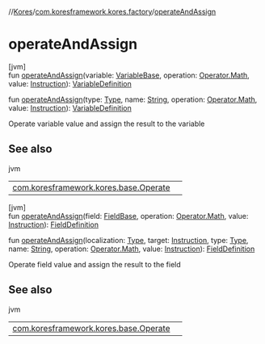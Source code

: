 //[Kores](../../index.md)/[com.koresframework.kores.factory](index.md)/[operateAndAssign](operate-and-assign.md)

# operateAndAssign

[jvm]\
fun [operateAndAssign](operate-and-assign.md)(variable: [VariableBase](../com.koresframework.kores.base/-variable-base/index.md), operation: [Operator.Math](../com.koresframework.kores.operator/-operator/-math/index.md), value: [Instruction](../com.koresframework.kores/-instruction/index.md)): [VariableDefinition](../com.koresframework.kores.base/-variable-definition/index.md)

fun [operateAndAssign](operate-and-assign.md)(type: [Type](https://docs.oracle.com/javase/8/docs/api/java/lang/reflect/Type.html), name: [String](https://kotlinlang.org/api/latest/jvm/stdlib/kotlin/-string/index.html), operation: [Operator.Math](../com.koresframework.kores.operator/-operator/-math/index.md), value: [Instruction](../com.koresframework.kores/-instruction/index.md)): [VariableDefinition](../com.koresframework.kores.base/-variable-definition/index.md)

Operate variable value and assign the result to the variable

## See also

jvm

| | |
|---|---|
| [com.koresframework.kores.base.Operate](../com.koresframework.kores.base/-operate/index.md) |  |

[jvm]\
fun [operateAndAssign](operate-and-assign.md)(field: [FieldBase](../com.koresframework.kores.base/-field-base/index.md), operation: [Operator.Math](../com.koresframework.kores.operator/-operator/-math/index.md), value: [Instruction](../com.koresframework.kores/-instruction/index.md)): [FieldDefinition](../com.koresframework.kores.base/-field-definition/index.md)

fun [operateAndAssign](operate-and-assign.md)(localization: [Type](https://docs.oracle.com/javase/8/docs/api/java/lang/reflect/Type.html), target: [Instruction](../com.koresframework.kores/-instruction/index.md), type: [Type](https://docs.oracle.com/javase/8/docs/api/java/lang/reflect/Type.html), name: [String](https://kotlinlang.org/api/latest/jvm/stdlib/kotlin/-string/index.html), operation: [Operator.Math](../com.koresframework.kores.operator/-operator/-math/index.md), value: [Instruction](../com.koresframework.kores/-instruction/index.md)): [FieldDefinition](../com.koresframework.kores.base/-field-definition/index.md)

Operate field value and assign the result to the field

## See also

jvm

| | |
|---|---|
| [com.koresframework.kores.base.Operate](../com.koresframework.kores.base/-operate/index.md) |  |
